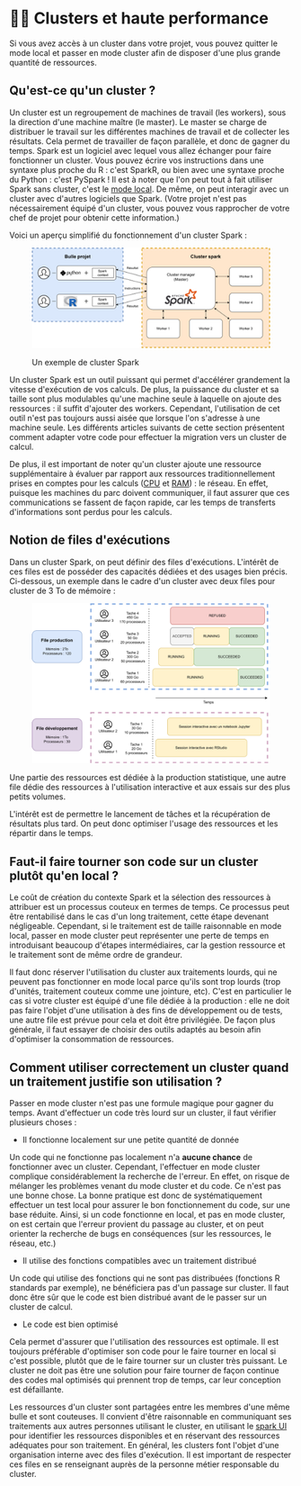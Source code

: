# 👩🏫 Clusters et haute performance

Si vous avez accès à un cluster dans votre projet, vous pouvez quitter le mode local et passer en mode cluster afin de disposer d'une plus grande quantité de ressources.

## Qu'est-ce qu'un cluster ?

Un cluster est un regroupement de machines de travail (les workers), sous la direction d'une machine maître (le master). Le master se charge de distribuer le travail sur les différentes machines de travail et de collecter les résultats. Cela permet de travailler de façon parallèle, et donc de gagner du temps. Spark est un logiciel avec lequel vous allez échanger pour faire fonctionner un cluster. Vous pouvez écrire vos instructions dans une syntaxe plus proche du R : c'est SparkR, ou bien avec une syntaxe proche du Python : c'est PySpark ! Il est à noter que l'on peut tout à fait utiliser Spark sans cluster, c'est le [mode local](../spark/). De même, on peut interagir avec un cluster avec d'autres logiciels que Spark. (Votre projet n'est pas nécessairement équipé d'un cluster, vous pouvez vous rapprocher de votre chef de projet pour obtenir cette information.)

Voici un aperçu simplifié du fonctionnement d'un cluster Spark :

<figure><img src="../chapters/images/spark.png" alt=""><figcaption><p>Un exemple de cluster Spark</p></figcaption></figure>

Un cluster Spark est un outil puissant qui permet d'accélérer grandement la vitesse d'exécution de vos calculs. De plus, la puissance du cluster et sa taille sont plus modulables qu'une machine seule à laquelle on ajoute des ressources : il suffit d'ajouter des workers. Cependant, l'utilisation de cet outil n'est pas toujours aussi aisée que lorsque l'on s'adresse à une machine seule. Les différents articles suivants de cette section présentent comment adapter votre code pour effectuer la migration vers un cluster de calcul.&#x20;

De plus, il est important de noter qu'un cluster ajoute une ressource supplémentaire à évaluer par rapport aux ressources traditionnellement prises en comptes pour les calculs ([CPU](../performance-calculs/ressources.md#le-processeur) et [RAM](../performance-calculs/ressources.md#la-memoire)) : le réseau. En effet, puisque les machines du parc doivent communiquer, il faut assurer que ces communications se fassent de façon rapide, car les temps de transferts d'informations sont perdus pour les calculs.

## Notion de files d'exécutions

Dans un cluster Spark, on peut définir des files d'exécutions. L'intérêt de ces files est de posséder des capacités dédiées et des usages bien précis. Ci-dessous, un exemple dans le cadre d'un cluster avec deux files pour cluster de 3 To de mémoire :

<figure><img src="../.gitbook/assets/files_exec (1).png" alt=""><figcaption></figcaption></figure>

Une partie des ressources est dédiée à la production statistique, une autre file dédie des ressources à l'utilisation interactive et aux essais sur des plus petits volumes.&#x20;

L'intérêt est de permettre le lancement de tâches et la récupération de résultats plus tard. On peut donc optimiser l'usage des ressources et les répartir dans le temps.

## Faut-il faire tourner son code sur un cluster plutôt qu'en local ?

Le coût de création du contexte Spark et la sélection des ressources à attribuer est un processus couteux en termes de temps. Ce processus peut être rentabilisé dans le cas d'un long traitement, cette étape devenant négligeable. Cependant, si le traitement est de taille raisonnable en mode local, passer en mode cluster peut représenter une perte de temps en introduisant beaucoup d'étapes intermédiaires, car la gestion ressource et le traitement sont de même ordre de grandeur.&#x20;

Il faut donc réserver l'utilisation du cluster aux traitements lourds, qui ne peuvent pas fonctionner en mode local parce qu'ils sont trop lourds (trop d'unités, traitement couteux comme une jointure, etc). C'est en particulier le cas si votre cluster est équipé d'une file dédiée à la production : elle ne doit pas faire l'objet d'une utilisation à des fins de développement ou de tests, une autre file est prévue pour cela et doit être privilégiée. De façon plus générale, il faut essayer de choisir des outils adaptés au besoin afin d'optimiser la consommation de ressources.

## Comment utiliser correctement un cluster quand un traitement justifie son utilisation ?

Passer en mode cluster n'est pas une formule magique pour gagner du temps. Avant d'effectuer un code très lourd sur un cluster, il faut vérifier plusieurs choses :

* Il fonctionne localement sur une petite quantité de donnée

Un code qui ne fonctionne pas localement n'a **aucune chance** de fonctionner avec un cluster. Cependant, l'effectuer en mode cluster complique considérablement la recherche de l'erreur. En effet, on risque de mélanger les problèmes venant du mode cluster et du code. Ce n'est pas une bonne chose. La bonne pratique est donc de systématiquement effectuer un test local pour assurer le bon fonctionnement du code, sur une base réduite. Ainsi, si un code fonctionne en local, et pas en mode cluster, on est certain que l'erreur provient du passage au cluster, et on peut orienter la recherche de bugs en conséquences (sur les ressources, le réseau, etc.)

* Il utilise des fonctions compatibles avec un traitement distribué&#x20;

Un code qui utilise des fonctions qui ne sont pas distribuées (fonctions R standards par exemple), ne bénéficiera pas d'un passage sur cluster. Il faut donc être sûr que le code est bien distribué avant de le passer sur un cluster de calcul.

* &#x20;Le code est bien optimisé

Cela permet d'assurer que l'utilisation des ressources est optimale. Il est toujours préférable d'optimiser son code pour le faire tourner en local si c'est possible, plutôt que de le faire tourner sur un cluster très puissant. Le cluster ne doit pas être une solution pour faire tourner de façon continue des codes mal optimisés qui prennent trop de temps, car leur conception est défaillante.

Les ressources d'un cluster sont partagées entre les membres d'une même bulle et sont couteuses. Il convient d'être raisonnable en communiquant ses traitements aux autres personnes utilisant le cluster, en utilisant le [spark UI](interfaces.md) pour identifier les ressources disponibles et en réservant des ressources adéquates pour son traitement. En général, les clusters font l'objet d'une organisation interne avec des files d'exécution. Il est important de respecter ces files en se renseignant auprès de la personne métier responsable du cluster.
